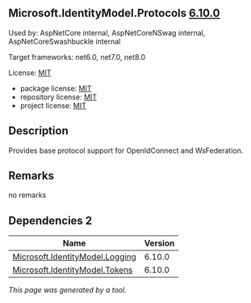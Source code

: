 Microsoft.IdentityModel.Protocols [6.10.0](https://www.nuget.org/packages/Microsoft.IdentityModel.Protocols/6.10.0)
--------------------

Used by: AspNetCore internal, AspNetCoreNSwag internal, AspNetCoreSwashbuckle internal

Target frameworks: net6.0, net7.0, net8.0

License: [MIT](../../../../licenses/mit) 

- package license: [MIT](https://licenses.nuget.org/MIT) 
- repository license: [MIT](https://github.com/AzureAD/azure-activedirectory-identitymodel-extensions-for-dotnet) 
- project license: [MIT](https://github.com/AzureAD/azure-activedirectory-identitymodel-extensions-for-dotnet) 

Description
-----------
Provides base protocol support for OpenIdConnect and WsFederation.

Remarks
-----------
no remarks


Dependencies 2
-----------

|Name|Version|
|----------|:----|
|[Microsoft.IdentityModel.Logging](../../../../packages/nuget.org/microsoft.identitymodel.logging/6.10.0)|6.10.0|
|[Microsoft.IdentityModel.Tokens](../../../../packages/nuget.org/microsoft.identitymodel.tokens/6.10.0)|6.10.0|

*This page was generated by a tool.*